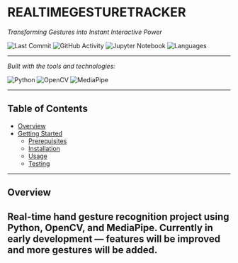 # REALTIMEGESTURETRACKER

*Transforming Gestures into Instant Interactive Power*

![Last Commit](https://img.shields.io/github/last-commit/nnamanx/RealTimeGestureTracker?color=grey&label=last%20commit)
![GitHub Activity](https://img.shields.io/github/commit-activity/w/nnamanx/RealTimeGestureTracker)
![Jupyter Notebook](https://img.shields.io/badge/Jupyter-Notebook-orange)
![Languages](https://img.shields.io/github/languages/count/nnamanx/RealTimeGestureTracker)

---

*Built with the tools and technologies:*

<!-- Tech Stack -->
![Python](https://img.shields.io/badge/Python-3.11-blue)
![OpenCV](https://img.shields.io/badge/OpenCV-4.x-blueviolet)
![MediaPipe](https://img.shields.io/badge/MediaPipe-0.10-orange)


---

## Table of Contents

- [Overview](#overview)
- [Getting Started](#getting-started)
  - [Prerequisites](#prerequisites)
  - [Installation](#installation)
  - [Usage](#usage)
  - [Testing](#testing)

---

## Overview
Real-time hand gesture recognition project using Python, OpenCV, and MediaPipe. Currently in early development — features will be improved and more gestures will be added.
---

